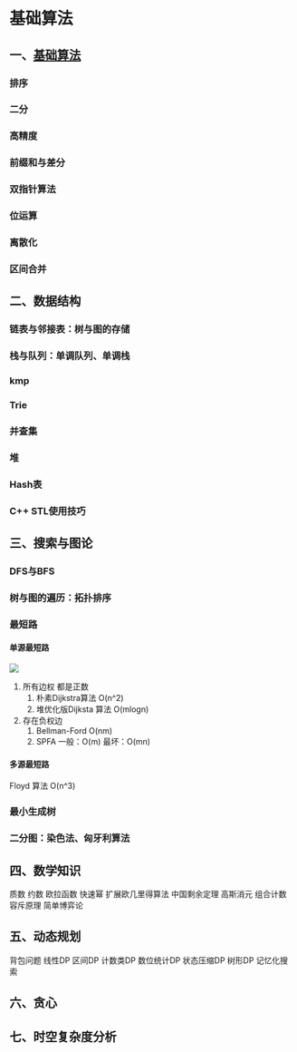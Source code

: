 # 基础算法

## 一、[基础算法](https://www.acwing.com/blog/content/277/)

### 排序

### 二分

### 高精度

### 前缀和与差分

### 双指针算法

### 位运算

### 离散化

### 区间合并

## 二、数据结构

### 链表与邻接表：树与图的存储

### 栈与队列：单调队列、单调栈

### kmp

### Trie

### 并查集

### 堆

### Hash表

### C++ STL使用技巧

## 三、搜索与图论

### DFS与BFS

### 树与图的遍历：拓扑排序

### 最短路

#### 单源最短路

![](https://raw.githubusercontent.com/mambaJun/picture/master/blog/%E6%9C%80%E7%9F%AD%E8%B7%AF.png)

1. 所有边权 都是正数
   1. 朴素Dijkstra算法 O(n^2)
   2. 堆优化版Dijksta 算法 O(mlogn)
2. 存在负权边
   1. Bellman-Ford O(nm)
   2. SPFA  一般：O(m)  最坏：O(mn)

#### 多源最短路

Floyd 算法 O(n^3)

### 最小生成树

### 二分图：染色法、匈牙利算法

## 四、数学知识

质数
约数
欧拉函数
快速幂
扩展欧几里得算法
中国剩余定理
高斯消元
组合计数
容斥原理
简单博弈论

## 五、动态规划

背包问题
线性DP
区间DP
计数类DP
数位统计DP
状态压缩DP
树形DP
记忆化搜索

## 六、贪心

## 七、时空复杂度分析